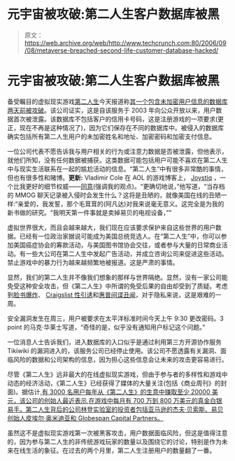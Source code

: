 # 元宇宙被攻破:第二人生客户数据库被黑

> 原文：<https://web.archive.org/web/http://www.techcrunch.com:80/2006/09/08/metaverse-breached-second-life-customer-database-hacked/>

# 元宇宙被攻破:第二人生客户数据库被黑

 [](https://web.archive.org/web/20220810115607/http://www.secondlife.com/) 备受瞩目的虚拟现实游戏[第二人生](https://web.archive.org/web/20220810115607/http://secondlife.com/)今天报道称[其一个包含未加密用户信息的数据库两天前被攻破](https://web.archive.org/web/20220810115607/http://blog.secondlife.com/2006/09/08/urgent-security-announcement/)。该公司证实，这是自该服务于 2003 年向公众开放以来，用户数据首次被泄露。该数据库不包括客户的信用卡号码，这是注册游戏的一项要求(更正，现在不再是这种情况了)，因为它们保存在不同的数据库中。被侵入的数据库确实包括所有第二人生用户的未加密姓名和地址、加密密码和加密支付信息。

一位公司代表不愿告诉我与用户相关的行为或注意力数据是否被泄露，但他表示，就他们所知，没有任何数据被捕获。这类数据可能包括用户可能不喜欢在第二人生中与现实生活联系在一起的尴尬活动的信息。“第二人生”中有很多非常酷的事情，但也有很多性和赌博。**更新:** Vladimir Cole 在 AOL 的游戏博客上， [Joystiq](https://web.archive.org/web/20220810115607/http://www.joystiq.com/2006/09/09/second-lifes-user-database-breached) ，一个比我更好的细节权威——[同意](https://web.archive.org/web/20220810115607/http://www.joystiq.com/2006/09/09/second-lifes-user-database-breached)(强调我的观点)。“更确切地说，”他写道，“当存档的 MMOG 聊天记录被入侵时会发生什么？这将是丑陋的，就像美国在线的丑陋一样:“亲爱的，我发誓，那个毛茸茸的(阿凡达)对我来说毫无意义。这完全是为我的新书做的研究。“我明天第一件事就是卖掉易贝的电视设备，”"

虚拟世界很大，而且会越来越大，我们现在应该要求保护来自这些世界的用户数据。已经有一位政治家据说可能成为美国总统竞选人。在“第二人生”中，你可以参加美国癌症协会的筹款活动，与美国图书馆协会交往，或者参与大量的日常商业活动。有一些大公司在第二人生中发起广告活动，并成立咨询公司来促进这些活动。禁止游戏中的暴力行为越来越频繁地被报道。这是严肃的事情。

显然，我们的第二人生并不像我们想象的那样与世界隔绝。显然，没有一家公司能免受这种安全攻击，但《第二人生》中所谓的免受后果的自由却受到了质疑。考虑到[脸书爆炸](https://web.archive.org/web/20220810115607/http://www.beta.techcrunch.com/2006/09/08/facebook-folds-in-face-of-student-revolt/)、 [Craigslist 性引诱](https://web.archive.org/web/20220810115607/http://www.waxy.org/archive/2006/09/08/sex_bait.shtml)和[惠普间谍丑闻](https://web.archive.org/web/20220810115607/http://www.nytimes.com/2006/09/08/technology/08hp.html?ex=1315368000&en=9a0c6a279635c06b&ei=5090&partner=rssuserland&emc=rss)，对于隐私来说，这是艰难的一周。

安全漏洞发生在周三，用户被要求在太平洋标准时间今天上午 9:30 更改密码。3 point 的马克·华莱士写道，“奇怪的是，似乎没有通知用户标记这个问题。”

一位消息人士告诉我们，进入数据库的入口似乎是通过利用第三方开源协作服务 Tikiwiki 的漏洞进入的，该服务公司已经停止使用。该公司不愿透露有关漏洞、面临风险的数据和公司架构的信息，因为担心这些信息会让未来的攻击更容易进行。

尽管《第二人生》远非最大的在线虚拟现实游戏，但由于参与者的多样性和游戏中动态的经济活动，《第二人生》已经获得了媒体的大量关注(包括《商业周刊》的封面)。据估计,[有 3000 名用户每年从《第二人生》的生意中赚取至少 20000 美元，该公司的创始人最近表示,](https://web.archive.org/web/20220810115607/http://www.popsci.com/popsci/technology/7ba1af8f3812d010vgnvcm1000004eecbccdrcrd.html)[在游戏中每月有 700 万到 800 万美元的真金白银易手。第二人生背后的公司林登实验室的投资者包括亚马逊的杰夫·贝索斯、易贝创始人皮埃尔·奥米迪亚和 Globespan Capital Partners。
](https://web.archive.org/web/20220810115607/http://www.geekentertainment.tv/2006/08/30/communing-with-second-lifers-at-the-convention/)

虽然这不是虚拟现实游戏第一次被黑客攻击，用户数据面临风险，但这是值得注意的，因为参与第二人生的非传统游戏玩家的数量以及围绕它的讨论，特别是作为未来在线生活的象征。在过去的两个月里，第二人生注册用户的数量翻了一番。